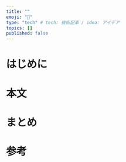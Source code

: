 ```yaml
---
title: ""
emoji: "🙆"
type: "tech" # tech: 技術記事 / idea: アイデア
topics: []
published: false
---
```


# はじめに

# 本文

# まとめ

# 参考
